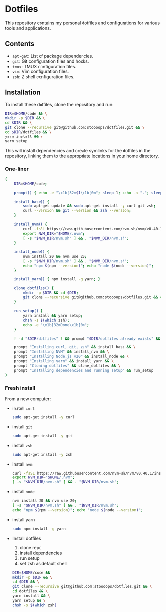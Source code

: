 # Dotfiles

This repository contains my personal dotfiles and configurations for various
tools and applications.

## Contents

- `apt-get`: List of package dependencies.
- `git`: Git configuration files and hooks.
- `tmux`: TMUX configuration files.
- `vim`: Vim configuration files.
- `zsh`: Z shell configuration files.

## Installation

To install these dotfiles, clone the repository and run:

```bash
DIR=$HOME/code && \
mkdir -p $DIR && \
cd $DIR && \
git clone --recursive git@github.com:stoooops/dotfiles.git && \
cd $DIR/dotfiles && \
yarn install && \
yarn setup
```

This will install dependencies and create symlinks for the dotfiles in the repository,
linking them to the appropriate locations in your home directory.

### One-liner

```bash
(
    DIR=$HOME/code;

    prompt() { echo -e "\x1b[32m$1\x1b[0m"; sleep 1; echo -n "."; sleep 1; echo -n "."; sleep 1; echo -n "."; sleep 1; echo; }

    install_base() {
        sudo apt-get update && sudo apt-get install -y curl git zsh;
        curl --version && git --version && zsh --version;
    }

    install_nvm() {
        curl -fsSL https://raw.githubusercontent.com/nvm-sh/nvm/v0.40.1/install.sh | bash;
        export NVM_DIR="$HOME/.nvm";
        [ -s "$NVM_DIR/nvm.sh" ] && . "$NVM_DIR/nvm.sh";
    }

    install_node() {
        nvm install 20 && nvm use 20;
        [ -s "$NVM_DIR/nvm.sh" ] && . "$NVM_DIR/nvm.sh";
        echo "npm $(npm --version)"; echo "node $(node --version)";
    }

    install_yarn() { npm install -g yarn; }

    clone_dotfiles() {
        mkdir -p $DIR && cd $DIR;
        git clone --recursive git@github.com:stoooops/dotfiles.git && cd dotfiles;
    }

    run_setup() {
        yarn install && yarn setup;
        chsh -s $(which zsh);
        echo -e "\x1b[32mDone\x1b[0m";
    }

    [ -d "$DIR/dotfiles" ] && prompt "$DIR/dotfiles already exists" && exit 0 || true;

    prompt "Installing curl, git, zsh" && install_base && \
    prompt "Installing NVM" && install_nvm && \
    prompt "Installing Node.js v20" && install_node && \
    prompt "Installing yarn" && install_yarn && \
    prompt "Cloning dotfiles" && clone_dotfiles && \
    prompt "Installing dependencies and running setup" && run_setup
)
```

### Fresh install

From a new computer:

- install `curl`

  ```bash
  sudo apt-get install -y curl
  ```

- install `git`

  ```bash
  sudo apt-get install -y git
  ```

- install `zsh`

  ```bash
  sudo apt-get install -y zsh
  ```

- install `nvm`

  ```bash
  curl -fsSL https://raw.githubusercontent.com/nvm-sh/nvm/v0.40.1/install.sh | bash;
  export NVM_DIR="$HOME/.nvm";
  [ -s "$NVM_DIR/nvm.sh" ] && . "$NVM_DIR/nvm.sh";
  ```

- install `node`

  ```bash
  nvm install 20 && nvm use 20;
  [ -s "$NVM_DIR/nvm.sh" ] && . "$NVM_DIR/nvm.sh";
  echo "npm $(npm --version)"; echo "node $(node --version)";
  ```

- install yarn

  ```bash
  sudo npm install -g yarn
  ```

- Install dotfiles

  1. clone repo
  2. install dependencies
  3. run setup
  4. set zsh as default shell

  ```bash
  DIR=$HOME/code &&
  mkdir -p $DIR && \
  cd $DIR && \
  git clone --recursive git@github.com:stoooops/dotfiles.git && \
  cd dotfiles && \
  yarn install && \
  yarn setup && \
  chsh -s $(which zsh)
  ```
